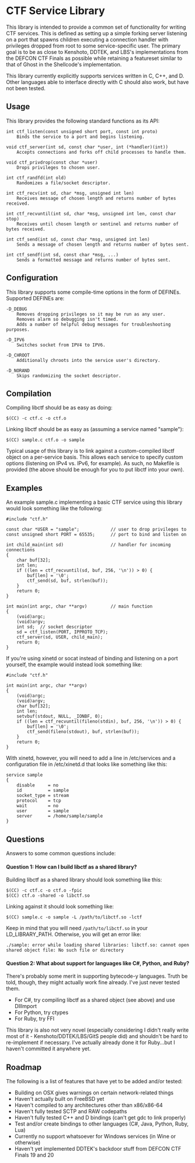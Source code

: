 # CTF Service Library #

This library is intended to provide a common set of functionality for writing
CTF services. This is defined as setting up a simple forking server listening
on a port that spawns children executing a connection handler with privileges
dropped from root to some service-specific user. The primary goal is to be as
close to Kenshoto, DDTEK, and LBS's implementations from the DEFCON CTF Finals
as possible while retaining a featureset similar to that of Ghost in the
Shellcode's implementation.

This library currently explicitly supports services written in C, C++, and D.
Other languages able to interface directly with C should also work, but have
not been tested.


## Usage ##

This library provides the following standard functions as its API:

```
int ctf_listen(const unsigned short port, const int proto)
    Binds the service to a port and begins listening.

void ctf_server(int sd, const char *user, int (*handler)(int))
    Accepts connections and forks off child processes to handle them.

void ctf_privdrop(const char *user)
    Drops privileges to chosen user.

int ctf_randfd(int old)
    Randomizes a file/socket descriptor.

int ctf_recv(int sd, char *msg, unsigned int len)
    Receives message of chosen length and returns number of bytes received.

int ctf_recvuntil(int sd, char *msg, unsigned int len, const char stop)
    Receives until chosen length or sentinel and returns number of bytes received.

int ctf_send(int sd, const char *msg, unsigned int len)
    Sends a message of chosen length and returns number of bytes sent.

int ctf_sendf(int sd, const char *msg, ...)
    Sends a formatted message and returns number of bytes sent.
```


## Configuration ##

This library supports some compile-time options in the form of DEFINEs.
Supported DEFINEs are:

```
-D_DEBUG
    Removes dropping privileges so it may be run as any user.
    Removes alarm so debugging isn't timed.
    Adds a number of helpful debug messages for troubleshooting purposes.

-D_IPV6
    Switches socket from IPV4 to IPV6.

-D_CHROOT
    Additionally chroots into the service user's directory.

-D_NORAND
    Skips randomizing the socket descriptor.
```


## Compilation ##

Compiling libctf should be as easy as doing:

```
$(CC) -c ctf.c -o ctf.o
```

Linking libctf should be as easy as (assuming a service named "sample"):

```
$(CC) sample.c ctf.o -o sample
```

Typical usage of this library is to link against a custom-compiled
libctf object on a per-service basis. This allows each service to specify
custom options (listening on IPv4 vs. IPv6, for example). As such, no Makefile
is provided (the above should be enough for you to put libctf into your own).


## Examples ##

An example sample.c implementing a basic CTF service using this library
would look something like the following:

```
#include "ctf.h"

const char *USER = "sample";            // user to drop privileges to
const unsigned short PORT = 65535;      // port to bind and listen on

int child_main(int sd)                  // handler for incoming connections
{
    char buf[32];
    int len;
    if ((len = ctf_recvuntil(sd, buf, 256, '\n')) > 0) {
        buf[len] = '\0';
        ctf_send(sd, buf, strlen(buf));
    }
    return 0;
}

int main(int argc, char **argv)         // main function
{
    (void)argc;
    (void)argv;
    int sd;  // socket descriptor
    sd = ctf_listen(PORT, IPPROTO_TCP);
    ctf_server(sd, USER, child_main);
    return 0;
}
```

If you're using xinetd or socat instead of binding and listening on a port
yourself, the example would instead look something like:

```
#include "ctf.h"

int main(int argc, char **argv)
{
    (void)argc;
    (void)argv;
    char buf[32];
    int len;
    setvbuf(stdout, NULL, _IONBF, 0);
    if ((len = ctf_recvuntil(fileno(stdin), buf, 256, '\n')) > 0) {
        buf[len] = '\0';
        ctf_send(fileno(stdout), buf, strlen(buf));
    }
    return 0;
}
```

With xinetd, however, you will need to add a line in /etc/services and a
configuration file in /etc/xinetd.d that looks like something like this:

```
service sample
{
    disable     = no
    id          = sample
    socket_type = stream
    protocol    = tcp
    wait        = no
    user        = sample
    server      = /home/sample/sample
}
```


## Questions ##

Answers to some common questions include:

#### Question 1: How can I build libctf as a shared library? ####

Building libctf as a shared library should look something like this:

```
$(CC) -c ctf.c -o ctf.o -fpic
$(CC) ctf.o -shared -o libctf.so
```

Linking against it should look something like:

```
$(CC) sample.c -o sample -L /path/to/libctf.so -lctf
```

Keep in mind that you will need `/path/to/libctf.so` in your LD_LIBRARY_PATH.
Otherwise, you will get an error like:

```
./sample: error while loading shared libraries: libctf.so: cannot open shared object file: No such file or directory
```

#### Question 2: What about support for languages like C#, Python, and Ruby? ####

There's probably some merit in supporting bytecode-y languages. Truth be told,
though, they might actually work fine already. I've just never tested them.

* For C#, try compiling libctf as a shared object (see above) and use DllImport
* For Python, try ctypes
* For Ruby, try FFI

This library is also not very novel (especially considering I didn't really
write most of it - Kenshoto/DDTEK/LBS/GitS people did) and shouldn't be hard
to re-implement if necessary. I've actually already done it for Ruby...but I
haven't committed it anywhere yet.


## Roadmap ##

The following is a list of features that have yet to be added and/or tested:

* Building on OSX gives warnings on certain network-related things
* Haven't actually built on FreeBSD yet
* Haven't compiled to any architectures other than x86/x86-64
* Haven't fully tested SCTP and RAW codepaths
* Haven't fully tested C++ and D bindings (can't get gdc to link properly)
* Test and/or create bindings to other languages (C#, Java, Python, Ruby, Lua)
* Currently no support whatsoever for Windows services (in Wine or otherwise)
* Haven't yet implemented DDTEK's backdoor stuff from DEFCON CTF Finals 19 and 20

